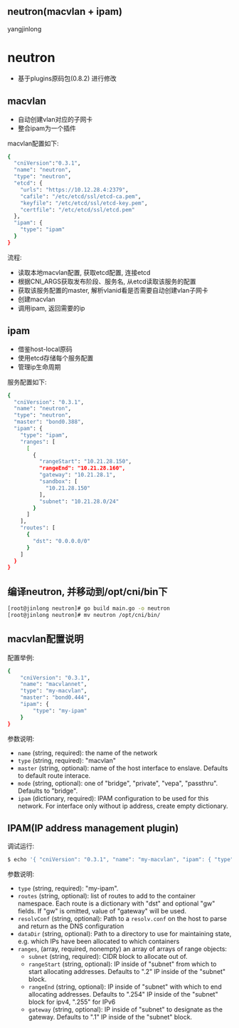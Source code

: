neutron(macvlan + ipam)
-----------------------
yangjinlong

# neutron

* 基于plugins原码包(0.8.2) 进行修改

## macvlan

* 自动创建vlan对应的子网卡
* 整合ipam为一个插件

macvlan配置如下:
```bash
{
  "cniVersion":"0.3.1",
  "name": "neutron",
  "type": "neutron",
  "etcd": {
    "urls": "https://10.12.28.4:2379",
    "cafile": "/etc/etcd/ssl/etcd-ca.pem",
    "keyfile": "/etc/etcd/ssl/etcd-key.pem",
    "certfile": "/etc/etcd/ssl/etcd.pem"
  },
  "ipam": {
    "type": "ipam"
  }
}
```

流程:
* 读取本地macvlan配置, 获取etcd配置, 连接etcd
* 根据CNI_ARGS获取发布阶段、服务名, 从etcd读取该服务的配置
* 获取该服务配置的master, 解析vlanid看是否需要自动创建vlan子网卡
* 创建macvlan
* 调用ipam, 返回需要的ip

## ipam

* 借鉴host-local原码
* 使用etcd存储每个服务配置
* 管理ip生命周期

服务配置如下:
```bash
{
  "cniVersion": "0.3.1",
  "name": "neutron",
  "type": "neutron",
  "master": "bond0.388",
  "ipam": {
    "type": "ipam",
    "ranges": [
      [
        {
          "rangeStart": "10.21.28.150",
          "rangeEnd": "10.21.28.160",
          "gateway": "10.21.28.1",
          "sandbox": [
            "10.21.28.150"
          ],
          "subnet": "10.21.28.0/24"
        }
      ]
    ],
    "routes": [
      {
        "dst": "0.0.0.0/0"
      }
    ]
  }
}
```

## 编译neutron, 并移动到/opt/cni/bin下
```bash
[root@jinlong neutron]# go build main.go -o neutron
[root@jinlong neutron]# mv neutron /opt/cni/bin/
```

## macvlan配置说明

配置举例:
```bash
{
	"cniVersion": "0.3.1",
	"name": "macvlannet",
	"type": "my-macvlan",
	"master": "bond0.444",
	"ipam": {
		"type": "my-ipam"
	}
}
```

参数说明:
* `name` (string, required): the name of the network
* `type` (string, required): "macvlan"
* `master` (string, optional): name of the host interface to enslave. Defaults to default route interace.
* `mode` (string, optional): one of "bridge", "private", "vepa", "passthru". Defaults to "bridge".
* `ipam` (dictionary, required): IPAM configuration to be used for this network. For interface only without ip address, create empty dictionary.

## IPAM(IP address management plugin) 

调试运行:
```bash
$ echo '{ "cniVersion": "0.3.1", "name": "my-macvlan", "ipam": { "type": "my-ipam", "ranges": [ [{"subnet": "203.0.113.0/24"}], [{"subnet": "2001:db8:1::/64"}]], "dataDir": "/tmp/cni-example"  } }' | CNI_COMMAND=ADD CNI_CONTAINERID=example CNI_NETNS=/dev/null CNI_IFNAME=dummy0 CNI_PATH=. go run main.go dns.go
```

参数说明:
* `type` (string, required): "my-ipam".
* `routes` (string, optional): list of routes to add to the container namespace. Each route is a dictionary with "dst" and optional "gw" fields. If "gw" is omitted, value of "gateway" will be used.
* `resolvConf` (string, optional): Path to a `resolv.conf` on the host to parse and return as the DNS configuration
* `dataDir` (string, optional): Path to a directory to use for maintaining state, e.g. which IPs have been allocated to which containers
* `ranges`, (array, required, nonempty) an array of arrays of range objects:
	* `subnet` (string, required): CIDR block to allocate out of.
	* `rangeStart` (string, optional): IP inside of "subnet" from which to start allocating addresses. Defaults to ".2" IP inside of the "subnet" block.
	* `rangeEnd` (string, optional): IP inside of "subnet" with which to end allocating addresses. Defaults to ".254" IP inside of the "subnet" block for ipv4, ".255" for IPv6
	* `gateway` (string, optional): IP inside of "subnet" to designate as the gateway. Defaults to ".1" IP inside of the "subnet" block.
